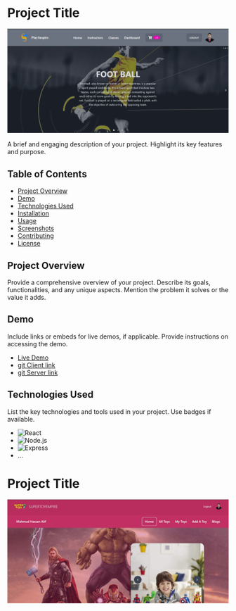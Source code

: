 # Project Title

![Project Banner](./banner/1.JPG)

A brief and engaging description of your project. Highlight its key features and purpose.

## Table of Contents

- [Project Overview](#project-overview)
- [Demo](#demo)
- [Technologies Used](#technologies-used)
- [Installation](#installation)
- [Usage](#usage)
- [Screenshots](#screenshots)
- [Contributing](#contributing)
- [License](#license)

## Project Overview

Provide a comprehensive overview of your project. Describe its goals, functionalities, and any unique aspects. Mention the problem it solves or the value it adds.

## Demo

Include links or embeds for live demos, if applicable. Provide instructions on accessing the demo.

- [Live Demo](https://summer-camp-71b55.web.app/)
- [git Client link](https://github.com/alif819015/summer-camp-client)
- [git Server link](https://github.com/alif819015/summer-camp-server)

## Technologies Used

List the key technologies and tools used in your project. Use badges if available.

- ![React](https://img.shields.io/badge/-React-blue?logo=react&logoColor=white&style=flat)
- ![Node.js](https://img.shields.io/badge/-Node.js-green?logo=node.js&logoColor=white&style=flat)
- ![Express](https://img.shields.io/badge/-Express-gray?logo=express&logoColor=white&style=flat)
- ...

# Project Title

![Project Banner](./banner/2.JPG)
